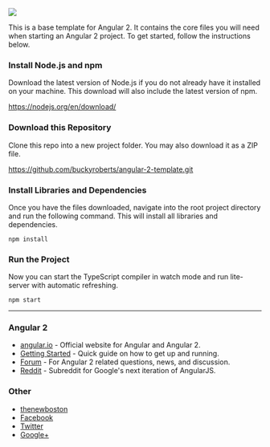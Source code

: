 ![](http://i.imgur.com/CqXcsZ9.png)

This is a base template for Angular 2. It contains the core files you will need when starting an Angular 2 project.
To get started, follow the instructions below. 

### Install Node.js and npm

Download the latest version of Node.js if you do not already have it installed on your machine. This download will also
include the latest version of npm.

https://nodejs.org/en/download/

### Download this Repository

Clone this repo into a new project folder. You may also download it as a ZIP file.

https://github.com/buckyroberts/angular-2-template.git

### Install Libraries and Dependencies

Once you have the files downloaded, navigate into the root project directory and run the following command. This will
install all libraries and dependencies.

`npm install`

### Run the Project

Now you can start the TypeScript compiler in watch mode and run lite-server with automatic refreshing.

`npm start`

***

### Angular 2

- [angular.io](https://angular.io/) - Official website for Angular and Angular 2.
- [Getting Started](https://angular.io/docs/ts/latest/quickstart.html) - Quick guide on how to get up and running.
- [Forum](https://thenewboston.com/forum/category.php?id=111) - For Angular 2 related questions, news, and discussion.
- [Reddit](https://www.reddit.com/r/Angular2/) - Subreddit for Google's next iteration of AngularJS.

### Other

- [thenewboston](https://thenewboston.com/)
- [Facebook](https://www.facebook.com/amitpaneli)
- [Twitter](https://twitter.com/amitpaneli)
- [Google+](https://plus.google.com/+BuckyRoberts)